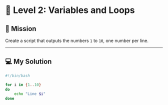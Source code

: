 # 🔁 Level 2: Variables and Loops

## 🎯 Mission  
Create a script that outputs the numbers `1` to `10`, one number per line.

---

## 💻 My Solution

```bash
#!/bin/bash

for i in {1..10}
do
    echo "Line $i"
done

